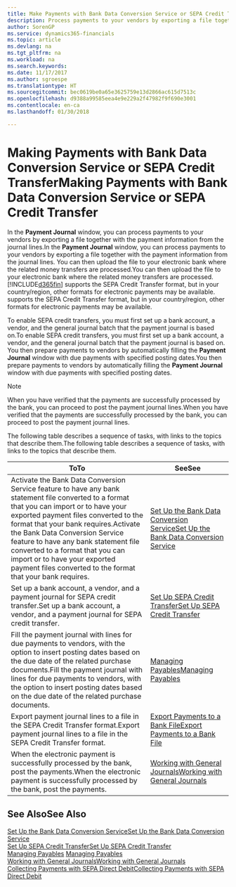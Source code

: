 ```yaml
---
title: Make Payments with Bank Data Conversion Service or SEPA Credit Transfer | Microsoft Docs
description: Process payments to your vendors by exporting a file together with the payment information from the journal lines.
author: SorenGP
ms.service: dynamics365-financials
ms.topic: article
ms.devlang: na
ms.tgt_pltfrm: na
ms.workload: na
ms.search.keywords: 
ms.date: 11/17/2017
ms.author: sgroespe
ms.translationtype: HT
ms.sourcegitcommit: bec0619be0a65e3625759e13d2866ac615d7513c
ms.openlocfilehash: d9388a99585eea4e9e229a2f47982f9f690e3001
ms.contentlocale: en-ca
ms.lasthandoff: 01/30/2018

---
```

# <a name="making-payments-with-bank-data-conversion-service-or-sepa-credit-transfer"></a><span data-ttu-id="fd687-103">Making Payments with Bank Data Conversion Service or SEPA Credit Transfer</span><span class="sxs-lookup"><span data-stu-id="fd687-103">Making Payments with Bank Data Conversion Service or SEPA Credit Transfer</span></span>
<span data-ttu-id="fd687-104">In the **Payment Journal** window, you can process payments to your vendors by exporting a file together with the payment information from the journal lines.</span><span class="sxs-lookup"><span data-stu-id="fd687-104">In the **Payment Journal** window, you can process payments to your vendors by exporting a file together with the payment information from the journal lines.</span></span> <span data-ttu-id="fd687-105">You can then upload the file to your electronic bank where the related money transfers are processed.</span><span class="sxs-lookup"><span data-stu-id="fd687-105">You can then upload the file to your electronic bank where the related money transfers are processed.</span></span> [!INCLUDE[d365fin](includes/d365fin_md.md)]<span data-ttu-id="fd687-106"> supports the SEPA Credit Transfer format, but in your country/region, other formats for electronic payments may be available.</span><span class="sxs-lookup"><span data-stu-id="fd687-106"> supports the SEPA Credit Transfer format, but in your country/region, other formats for electronic payments may be available.</span></span>   

 <span data-ttu-id="fd687-107">To enable SEPA credit transfers, you must first set up a bank account, a vendor, and the general journal batch that the payment journal is based on.</span><span class="sxs-lookup"><span data-stu-id="fd687-107">To enable SEPA credit transfers, you must first set up a bank account, a vendor, and the general journal batch that the payment journal is based on.</span></span> <span data-ttu-id="fd687-108">You then prepare payments to vendors by automatically filling the **Payment Journal** window with due payments with specified posting dates.</span><span class="sxs-lookup"><span data-stu-id="fd687-108">You then prepare payments to vendors by automatically filling the **Payment Journal** window with due payments with specified posting dates.</span></span>  

> [!NOTE]  
>  <span data-ttu-id="fd687-109">When you have verified that the payments are successfully processed by the bank, you can proceed to post the payment journal lines.</span><span class="sxs-lookup"><span data-stu-id="fd687-109">When you have verified that the payments are successfully processed by the bank, you can proceed to post the payment journal lines.</span></span>  

 <span data-ttu-id="fd687-110">The following table describes a sequence of tasks, with links to the topics that describe them.</span><span class="sxs-lookup"><span data-stu-id="fd687-110">The following table describes a sequence of tasks, with links to the topics that describe them.</span></span>   

|<span data-ttu-id="fd687-111">**To**</span><span class="sxs-lookup"><span data-stu-id="fd687-111">**To**</span></span>|<span data-ttu-id="fd687-112">**See**</span><span class="sxs-lookup"><span data-stu-id="fd687-112">**See**</span></span>|  
|------------|-------------|  
|<span data-ttu-id="fd687-113">Activate the Bank Data Conversion Service feature to have any bank statement file converted to a format that you can import or to have your exported payment files converted to the format that your bank requires.</span><span class="sxs-lookup"><span data-stu-id="fd687-113">Activate the Bank Data Conversion Service feature to have any bank statement file converted to a format that you can import or to have your exported payment files converted to the format that your bank requires.</span></span>|[<span data-ttu-id="fd687-114">Set Up the Bank Data Conversion Service</span><span class="sxs-lookup"><span data-stu-id="fd687-114">Set Up the Bank Data Conversion Service</span></span>](bank-how-setup-bank-statement-service.md)|  
|<span data-ttu-id="fd687-115">Set up a bank account, a vendor, and a payment journal for SEPA credit transfer.</span><span class="sxs-lookup"><span data-stu-id="fd687-115">Set up a bank account, a vendor, and a payment journal for SEPA credit transfer.</span></span>|[<span data-ttu-id="fd687-116">Set Up SEPA Credit Transfer</span><span class="sxs-lookup"><span data-stu-id="fd687-116">Set Up SEPA Credit Transfer</span></span>](finance-how-to-set-up-sepa-credit-transfer.md)|  
|<span data-ttu-id="fd687-117">Fill the payment journal with lines for due payments to vendors, with the option to insert posting dates based on the due date of the related purchase documents.</span><span class="sxs-lookup"><span data-stu-id="fd687-117">Fill the payment journal with lines for due payments to vendors, with the option to insert posting dates based on the due date of the related purchase documents.</span></span>|[<span data-ttu-id="fd687-118">Managing Payables</span><span class="sxs-lookup"><span data-stu-id="fd687-118">Managing Payables</span></span>](payables-manage-payables.md)|  
|<span data-ttu-id="fd687-119">Export payment journal lines to a file in the SEPA Credit Transfer format.</span><span class="sxs-lookup"><span data-stu-id="fd687-119">Export payment journal lines to a file in the SEPA Credit Transfer format.</span></span>|[<span data-ttu-id="fd687-120">Export Payments to a Bank File</span><span class="sxs-lookup"><span data-stu-id="fd687-120">Export Payments to a Bank File</span></span>](payables-how-export-payments-bank-file.md)|  
|<span data-ttu-id="fd687-121">When the electronic payment is successfully processed by the bank, post the payments.</span><span class="sxs-lookup"><span data-stu-id="fd687-121">When the electronic payment is successfully processed by the bank, post the payments.</span></span>|[<span data-ttu-id="fd687-122">Working with General Journals</span><span class="sxs-lookup"><span data-stu-id="fd687-122">Working with General Journals</span></span>](ui-work-general-journals.md)|  

## <a name="see-also"></a><span data-ttu-id="fd687-123">See Also</span><span class="sxs-lookup"><span data-stu-id="fd687-123">See Also</span></span>  
[<span data-ttu-id="fd687-124">Set Up the Bank Data Conversion Service</span><span class="sxs-lookup"><span data-stu-id="fd687-124">Set Up the Bank Data Conversion Service</span></span>](bank-how-setup-bank-statement-service.md)  
[<span data-ttu-id="fd687-125">Set Up SEPA Credit Transfer</span><span class="sxs-lookup"><span data-stu-id="fd687-125">Set Up SEPA Credit Transfer</span></span>](finance-how-to-set-up-sepa-credit-transfer.md)  
<span data-ttu-id="fd687-126">[Managing Payables](payables-manage-payables.md) </span><span class="sxs-lookup"><span data-stu-id="fd687-126">[Managing Payables](payables-manage-payables.md) </span></span>  
[<span data-ttu-id="fd687-127">Working with General Journals</span><span class="sxs-lookup"><span data-stu-id="fd687-127">Working with General Journals</span></span>](ui-work-general-journals.md)  
[<span data-ttu-id="fd687-128">Collecting Payments with SEPA Direct Debit</span><span class="sxs-lookup"><span data-stu-id="fd687-128">Collecting Payments with SEPA Direct Debit</span></span>](finance-collect-payments-with-sepa-direct-debit.md)   

